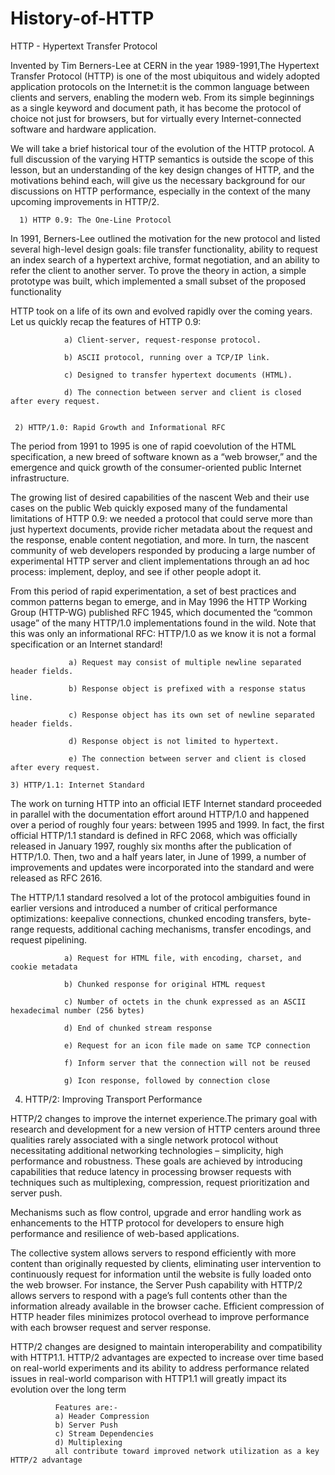 # History-of-HTTP

HTTP - Hypertext Transfer Protocol

Invented by Tim Berners-Lee at CERN in the year 1989-1991,The Hypertext Transfer Protocol (HTTP) is one of the most ubiquitous and 
widely adopted application protocols on the Internet:it is the common language between clients and servers, enabling the modern web.
From its simple beginnings as a single keyword and document path, it has become the protocol of choice not just for browsers, but for virtually every 
Internet-connected software and hardware application.

We will take a brief historical tour of the evolution of the HTTP protocol. A full discussion of the varying HTTP semantics is outside the scope of this lesson, 
but an understanding of the key design changes of HTTP, and the motivations behind each, will give us the necessary background for our discussions on HTTP performance, 
especially in the context of the many upcoming improvements in HTTP/2.

      1) HTTP 0.9: The One-Line Protocol
      
   In 1991, Berners-Lee outlined the motivation for the new protocol and listed several high-level design goals: file transfer functionality, 
   ability to request an index search of a hypertext archive, format negotiation, and an ability to refer the client to another server. To prove the theory in action, 
   a simple prototype was built, which implemented a small subset of the proposed functionality 
    
   HTTP took on a life of its own and evolved rapidly over the coming years. Let us quickly recap the features of HTTP 0.9:
   

                a) Client-server, request-response protocol.

                b) ASCII protocol, running over a TCP/IP link.

                c) Designed to transfer hypertext documents (HTML).

                d) The connection between server and client is closed after every request.
                
   
     2) HTTP/1.0: Rapid Growth and Informational RFC
     
   The period from 1991 to 1995 is one of rapid coevolution of the HTML specification, a new breed of software known as a “web browser,” 
   and the emergence and quick growth of the consumer-oriented public Internet infrastructure.

   The growing list of desired capabilities of the nascent Web and their use cases on the public Web quickly exposed many of the fundamental limitations of HTTP 0.9:
   we needed a protocol that could serve more than just hypertext documents, provide richer metadata about the request and the response, enable content negotiation, 
   and more. In turn, the nascent community of web developers responded by producing a large number of experimental HTTP server and client implementations through 
   an ad hoc process: implement, deploy, and see if other people adopt it.

  From this period of rapid experimentation, a set of best practices and common patterns began to emerge, and in May 1996 the HTTP Working Group (HTTP-WG) 
  published RFC 1945, which documented the “common usage” of the many HTTP/1.0 implementations found in the wild. Note that this was only an informational RFC: 
  HTTP/1.0 as we know it is not a formal specification or an Internet standard!


                 a) Request may consist of multiple newline separated header fields.

                 b) Response object is prefixed with a response status line.

                 c) Response object has its own set of newline separated header fields.

                 d) Response object is not limited to hypertext.

                 e) The connection between server and client is closed after every request.

    3) HTTP/1.1: Internet Standard

  The work on turning HTTP into an official IETF Internet standard proceeded in parallel with the documentation effort around HTTP/1.0 and happened over a period 
  of roughly four years: between 1995 and 1999. In fact, the first official HTTP/1.1 standard is defined in RFC 2068, which was officially released in January 1997, 
  roughly six months after the publication of HTTP/1.0. Then, two and a half years later, in June of 1999, a number of improvements and updates were incorporated 
  into the standard and were released as RFC 2616.

  The HTTP/1.1 standard resolved a lot of the protocol ambiguities found in earlier versions and introduced a number of critical performance optimizations: keepalive 
  connections, chunked encoding transfers, byte-range requests, additional caching mechanisms, transfer encodings, and request pipelining.

                a) Request for HTML file, with encoding, charset, and cookie metadata

                b) Chunked response for original HTML request

                c) Number of octets in the chunk expressed as an ASCII hexadecimal number (256 bytes)

                d) End of chunked stream response

                e) Request for an icon file made on same TCP connection

                f) Inform server that the connection will not be reused

                g) Icon response, followed by connection close
                
   4) HTTP/2: Improving Transport Performance
   
 HTTP/2 changes to improve the internet experience.The primary goal with research and development for a new version of HTTP centers around three qualities rarely 
 associated with a single network protocol without necessitating additional networking technologies – simplicity, high performance and robustness. These goals are 
 achieved by introducing capabilities that reduce latency in processing browser requests with techniques such as multiplexing, compression, request prioritization 
 and server push.
 
 Mechanisms such as flow control, upgrade and error handling work as enhancements to the HTTP protocol for developers to ensure high performance and resilience of 
 web-based applications.

 The collective system allows servers to respond efficiently with more content than originally requested by clients, eliminating user intervention to continuously 
 request for information until the website is fully loaded onto the web browser. For instance, the Server Push capability with HTTP/2 allows servers to respond with 
 a page’s full contents other than the information already available in the browser cache. Efficient compression of HTTP header files minimizes protocol overhead to 
 improve performance with each browser request and server response.

 HTTP/2 changes are designed to maintain interoperability and compatibility with HTTP1.1. HTTP/2 advantages are expected to increase over time based on real-world 
 experiments and its ability to address performance related issues in real-world comparison with HTTP1.1 will greatly impact its evolution over the long term
 
              Features are:-  
              a) Header Compression  
              b) Server Push 
              c) Stream Dependencies 
              d) Multiplexing 
              all contribute toward improved network utilization as a key HTTP/2 advantage

